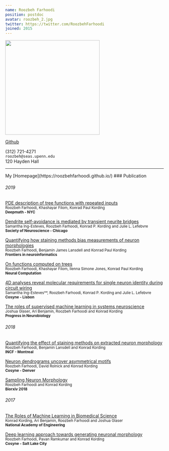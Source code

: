 ```yaml
---
name: Roozbeh Farhoodi
position: postdoc
avatar: roozbeh_2.jpg
twitter: https://twitter.com/RoozbehFarhoodi
joined: 2015
---
```


<img width="300" src="{{site.baseurl}}/images/people/{{page.avatar}}" data-action="zoom">

<a href="https://github.com/RoozbehFarhoodi"><i class="fa fa-github"></i> Github</a><br>

<i class="fa fa-mobile"></i> (312) 721-4271<br>
<i class="fa fa-envelope-o"></i> `roozbeh@seas.upenn.edu`<br>
<i class="fa fa-building"></i> 120 Hayden Hall


<hr>
My [Homepage](https://roozbehfarhoodi.github.io/)
### Publication

###### 2019
[PDE description of tree functions with repeated inputs](https://deepmath-conference.com/presentations) <br>
<sup>Roozbeh Farhoodi, Khashayar Filom, Konrad Paul Kording</sup> <br>
<sup>**Deepmath - NYC** 

[Dendrite self-avoidance is mediated by transient neurite bridges](https://www.abstractsonline.com/pp8/#!/7883/presentation/50793)  <br>
<sup>Samantha Ing-Esteves, Roozbeh Farhoodi, Konrad P. Kording and Julie L. Lefebvre</sup> <br>
<sup>**Society of Neuroscience - Chicago** 

[Quantifying how staining methods bias measurements of neuron morphologies](https://www.frontiersin.org/articles/10.3389/fninf.2019.00036/full)
  <br>
<sup>Roozbeh Farhoodi, Benjamin James Lansdell and Konrad Paul Kording</sup> <br>
<sup>**Frontiers in neuroinformatics**  
 
[On functions computed on trees](https://arxiv.org/pdf/1904.02309.pdf)  <br>
<sup>Roozbeh Farhoodi, Khashayar Filom, Ilenna Simone Jones, Konrad Paul Kording</sup> <br>
<sup>**Neural Computation**  

[4D analyses reveal molecular requirements for single neuron identity during circuit wiring](http://cosyne.org/cosyne19/Cosyne2019_program_book.pdf) <br>
<sup>Samantha Ing-Esteves**, Roozbeh Farhoodi, Konrad P. Kording and Julie L. Lefebvre</sup> <br>
<sup>**Cosyne - Lisbon**  

[The roles of supervised machine learning in systems neuroscience](https://arxiv.org/abs/1805.08239)  <br>
<sup>Joshua Glaser, Ari Benjamin, Roozbeh Farhoodi and  Konrad Kording</sup> <br>
<sup>**Progress in Neurobiology**
 
###### 2018
[Quantifying the effect of staining methods on extracted neuron morphology](https://www.dropbox.com/preview/Project%20on%20Profile/quantifying-effect-staining.pdf)  <br>
<sup>Roozbeh Farhoodi, Benjamin Lansdell and Konrad Kording</sup> <br>
<sup>**INCF - Montreal** 

[Neuron dendrograms uncover asymmetrical motifs](https://www.dropbox.com/preview/Project%20on%20Profile/cosyne-abstract-neuron.pdf)<br>
<sup>Roozbeh Farhoodi, David Rolnick and Konrad Kording</sup> <br>
<sup>**Cosyne - Denver**

[Sampling Neuron Morphology](https://www.biorxiv.org/content/early/2018/01/15/248385) <br>
<sup>Roozbeh Farhoodi and Konrad Kording</sup> <br>
<sup>**Biorxiv 2018**

###### 2017
[The Roles of Machine Learning in Biomedical Science](https://www.naefrontiers.org/File.aspx?id=185177)  <br>
<sup>Konrad Kording, Ari Benjamin, Roozbeh Farhoodi and Joshua Glaser </sup> <br>
<sup>**National Academy of Engineering** 

[Deep learning approach towards generating neuronal morphology](http://www.cosyne.org/c/index.php?title=Cosyne2017_posters_1)<br>
<sup>Roozbeh Farhoodi, Pavan Ramkumar and Konrad Kording</sup> <br>
<sup>**Cosyne - Salt Lake City** 
